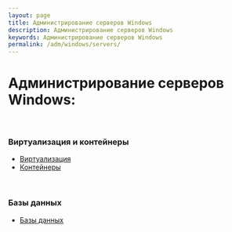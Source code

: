 ```yaml
---
layout: page
title: Администрирование серверов Windows
description: Администрирование серверов Windows
keywords: Администрирование серверов Windows
permalink: /adm/windows/servers/
---
```


# Администрирование серверов Windows:

<br/>

### Виртуализация и контейнеры

<ul>
    <li><a href="/windows/servers/virtual/">Виртуализация</a></li>
    <li><a href="/windows/servers/containers/">Контейнеры</a></li>
</ul>

<br/>

### Базы данных

<ul>
    <li><a href="/windows/adm/databases/">Базы данных</a></li>
</ul>
